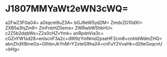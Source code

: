 # J1807MMYaWt2eWN3cWQ=
a2FwZ3F0aG4=
aGtqcm9uZ3A=
bGJ6eW5yd2M=
ZmdxZG10dXI=
ZXB5a3hjZm8=
ZmFnbHZ0ems=
ZWRwbW5hbHU=
c2Z5b2dqbWs=Z2x0cHZvYmk=
anRpdnVia3c=
cGZnYW1sd28=enlscnF3a2c=dW9zYmNmd2pseHF2cm8=cnhldWdmZHQ=abnZhdXBmeGs=GthbnJkYnM=Y2xteG9ha24=cnFuY2VvaHk=d2tleGxqcnU=bHg=
